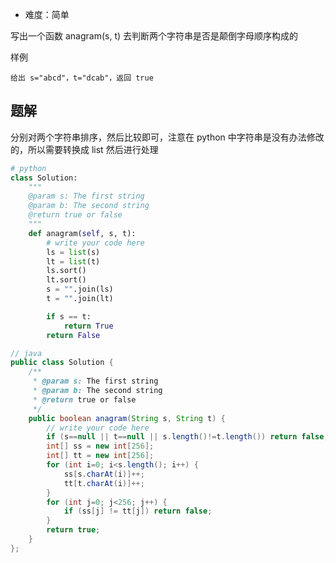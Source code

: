 + 难度：简单

写出一个函数 anagram(s, t) 去判断两个字符串是否是颠倒字母顺序构成的

样例

    给出 s="abcd"，t="dcab"，返回 true

## 题解

分别对两个字符串排序，然后比较即可，注意在 python 中字符串是没有办法修改的，所以需要转换成 list 然后进行处理


```python
# python
class Solution:
    """
    @param s: The first string
    @param b: The second string
    @return true or false
    """
    def anagram(self, s, t):
        # write your code here
        ls = list(s)
        lt = list(t)
        ls.sort()
        lt.sort()
        s = "".join(ls)
        t = "".join(lt)

        if s == t:
            return True
        return False
```

```java
// java
public class Solution {
    /**
     * @param s: The first string
     * @param b: The second string
     * @return true or false
     */
    public boolean anagram(String s, String t) {
        // write your code here
        if (s==null || t==null || s.length()!=t.length()) return false;
        int[] ss = new int[256];
        int[] tt = new int[256];
        for (int i=0; i<s.length(); i++) {
            ss[s.charAt(i)]++;
            tt[t.charAt(i)]++;
        }
        for (int j=0; j<256; j++) {
            if (ss[j] != tt[j]) return false;
        }
        return true;
    }
};

```